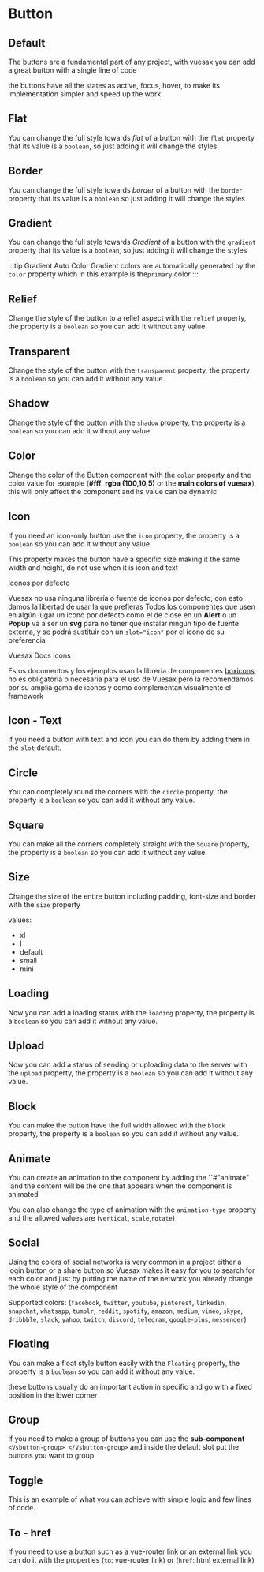 
# Button

<Card codesandbox="https://codesandbox.io/embed/reverent-shape-pmyk2?fontsize=14&hidenavigation=1&module=%2Fsrc%2FApp.vue">

## Default

<docs-warn />

The buttons are a fundamental part of any project, with vuesax you can add a great button with a single line of code

the buttons have all the states as active, focus, hover, to make its implementation simpler and speed up the work

</Card>

<Card codesandbox="https://codesandbox.io/embed/charming-maxwell-ms0xf?fontsize=14&hidenavigation=1&module=%2Fsrc%2FApp.vue&theme=dark" subtitle="Flat">

## Flat

You can change the full style towards *flat* of a button with the `flat` property that its value is a `boolean`, so just adding it will change the styles

</Card>

<Card codesandbox="https://codesandbox.io/embed/vuesax-button-border-zc0td?fontsize=14&hidenavigation=1&theme=dark" subtitle="Border">

## Border

You can change the full style towards *border* of a button with the `border` property that its value is a `boolean` so just adding it will change the styles

</Card>

<Card codesandbox="https://codesandbox.io/embed/vuesax-button-gradient-7en0i?fontsize=14&hidenavigation=1&theme=dark" subtitle="Gradient">

## Gradient

You can change the full style towards *Gradient* of a button with the `gradient` property that its value is a `boolean`, so just adding it will change the styles

:::tip Gradient Auto Color
  Gradient colors are automatically generated by the `color` property which in this example is the`primary` color
:::

</Card>

<Card codesandbox="https://codesandbox.io/embed/vuesax-button-relief-7dfh7?fontsize=14&hidenavigation=1&theme=dark" subtitle="Relief">

## Relief

Change the style of the button to a relief aspect with the `relief` property, the property is a `boolean` so you can add it without any value.

</Card>

<Card codesandbox="https://codesandbox.io/embed/vuesax-button-transparent-4t6d6?fontsize=14&hidenavigation=1&theme=dark" subtitle="Transparent">

## Transparent

Change the style of the button with the `transparent` property, the property is a `boolean` so you can add it without any value.

</Card>

<Card codesandbox="https://codesandbox.io/embed/vuesax-button-shadow-ufx6y?fontsize=14&hidenavigation=1&theme=dark" subtitle="Shadow">

## Shadow

Change the style of the button with the `shadow` property, the property is a `boolean` so you can add it without any value.

</Card>

<Card codesandbox="https://codesandbox.io/embed/vuesax-button-colors-gje98?fontsize=14&hidenavigation=1&theme=dark" subtitle="Color">

## Color

Change the color of the Button component with the `color` property and the color value for example (**#fff**, **rgba (100,10,5)** or the **main colors of vuesax**), this will only affect the component and its value can be dynamic

</Card>

<Card subtitle="Icon">

## Icon

If you need an icon-only button use the `icon` property, the property is a `boolean` so you can add it without any value.

This property makes the button have a specific size making it the same width and height, do not use when it is icon and text

<div>
  <div>
    <div class="warning custom-block">
      <p class="custom-block-title">
        Iconos por defecto
      </p>
      <p>
        Vuesax no usa ninguna librería o fuente de iconos por defecto, con esto damos la libertad de usar la que prefieras Todos los componentes que usen en algún lugar un icono por defecto como el de close en un <b>Alert</b> o un <b>Popup</b> va a ser un <b>svg</b> para no tener que instalar ningún tipo de fuente externa, y se podrá sustituir con un <code>slot="icon"</code> por el icono de su preferencia
      </p>
    </div>
    <div class="tip custom-block">
      <p class="custom-block-title">
        Vuesax Docs Icons
      </p>
      <p>
        Estos documentos y los ejemplos usan la libreria de componentes <a target="_blank" href="https://boxicons.com/">boxicons</a>, no es obligatoria o necesaria para el uso de Vuesax pero la recomendamos por su amplia gama de iconos y como complementan visualmente el framework
      </p>
    </div>
  </div>
</div>

</Card>

<Card subtitle="IconText">

## Icon - Text

If you need a button with text and icon you can do them by adding them in the `slot` default.

</Card>

<Card subtitle="Circle">

## Circle

You can completely round the corners with the `circle` property, the property is a `boolean` so you can add it without any value.

</Card>

<Card subtitle="Square">

## Square

You can make all the corners completely straight with the `Square` property, the property is a `boolean` so you can add it without any value.

</Card>

<Card subtitle="Size">

## Size

Change the size of the entire button including padding, font-size and border with the `size` property

values:

- xl
- l
- default
- small
- mini

</Card>

<Card subtitle="Loading">

## Loading <Badge text="New"/>

Now you can add a loading status with the `loading` property, the property is a `boolean` so you can add it without any value.

</Card>

<Card subtitle="Upload">

## Upload <Badge text="New"/>

Now you can add a status of sending or uploading data to the server with the `upload` property, the property is a `boolean` so you can add it without any value.

</Card>

<Card subtitle="Block">

## Block <Badge text="New"/>

You can make the button have the full width allowed with the `block` property, the property is a `boolean` so you can add it without any value.

</Card>

<Card subtitle="Animate">

## Animate <Badge text="New"/>

You can create an animation to the component by adding the ``#"animate" `and the content will be the one that appears when the component is animated

You can also change the type of animation with the `animation-type` property and the allowed values ​​are (`vertical`, `scale`,`rotate`)

</Card>

<Card subtitle="Social">

## Social <Badge text="New"/>

Using the colors of social networks is very common in a project either a login button or a share button so Vuesax makes it easy for you to search for each color and just by putting the name of the network you already change the whole style of the component

Supported colors: (`facebook`, `twitter`, `youtube`, `pinterest`, `linkedin`, `snapchat`, `whatsapp`, `tumblr`, `reddit`, `spotify`, `amazon`, `medium`, `vimeo`, `skype`, `dribbble`, `slack`, `yahoo`, `twitch`, `discord`, `telegram`, `google-plus`, `messenger`)

</Card>

<Card subtitle="Floating">

## Floating <Badge text="New"/>

You can make a float style button easily with the `Floating` property, the property is a `boolean` so you can add it without any value.

these buttons usually do an important action in specific and go with a fixed position in the lower corner

</Card>

<Card subtitle="Group">

## Group <Badge text="New"/>

If you need to make a group of buttons you can use the **sub-component** `<Vsbutton-group> </Vsbutton-group>` and inside the default slot put the buttons you want to group

</Card>

<Card subtitle="Toggle">

## Toggle <Badge text="New"/>

This is an example of what you can achieve with simple logic and few lines of code.

</Card>

<Card subtitle="ToHref">

## To - href <Badge text="New"/>

If you need to use a button such as a vue-router link or an external link you can do it with the properties (`to`: vue-router link) or (`href`: html external link)

</Card>

<script setup>
import Api from "../../../theme/global-components/template/Button/API.tsx"
</script>

<Api></Api>

